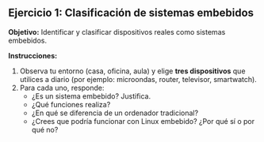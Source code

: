 ## Ejercicio 1: Clasificación de sistemas embebidos

**Objetivo:** Identificar y clasificar dispositivos reales como sistemas embebidos.

**Instrucciones:**
1. Observa tu entorno (casa, oficina, aula) y elige **tres dispositivos** que utilices a diario (por ejemplo: microondas, router, televisor, smartwatch).
2. Para cada uno, responde:
   - ¿Es un sistema embebido? Justifica.
   - ¿Qué funciones realiza?
   - ¿En qué se diferencia de un ordenador tradicional?
   - ¿Crees que podría funcionar con Linux embebido? ¿Por qué sí o por qué no?
